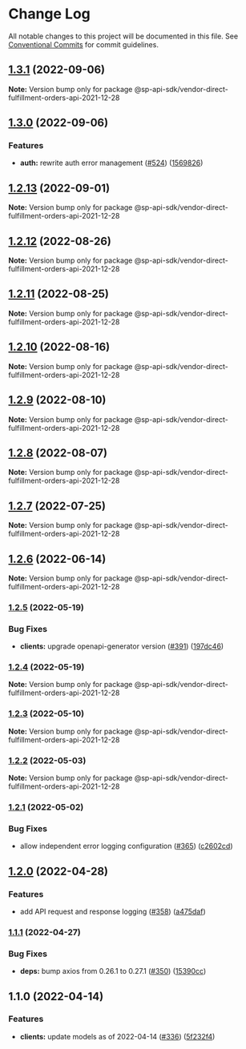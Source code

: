 # Change Log

All notable changes to this project will be documented in this file.
See [Conventional Commits](https://conventionalcommits.org) for commit guidelines.

## [1.3.1](https://github.com/bizon/selling-partner-api-sdk/compare/@sp-api-sdk/vendor-direct-fulfillment-orders-api-2021-12-28@1.3.0...@sp-api-sdk/vendor-direct-fulfillment-orders-api-2021-12-28@1.3.1) (2022-09-06)

**Note:** Version bump only for package @sp-api-sdk/vendor-direct-fulfillment-orders-api-2021-12-28

## [1.3.0](https://github.com/bizon/selling-partner-api-sdk/compare/@sp-api-sdk/vendor-direct-fulfillment-orders-api-2021-12-28@1.2.13...@sp-api-sdk/vendor-direct-fulfillment-orders-api-2021-12-28@1.3.0) (2022-09-06)

### Features

* **auth:** rewrite auth error management ([#524](https://github.com/bizon/selling-partner-api-sdk/issues/524)) ([1569826](https://github.com/bizon/selling-partner-api-sdk/commit/1569826a0f934614f9a229f65e5cfa909cf4c2b2))

## [1.2.13](https://github.com/bizon/selling-partner-api-sdk/compare/@sp-api-sdk/vendor-direct-fulfillment-orders-api-2021-12-28@1.2.12...@sp-api-sdk/vendor-direct-fulfillment-orders-api-2021-12-28@1.2.13) (2022-09-01)

**Note:** Version bump only for package @sp-api-sdk/vendor-direct-fulfillment-orders-api-2021-12-28

## [1.2.12](https://github.com/bizon/selling-partner-api-sdk/compare/@sp-api-sdk/vendor-direct-fulfillment-orders-api-2021-12-28@1.2.11...@sp-api-sdk/vendor-direct-fulfillment-orders-api-2021-12-28@1.2.12) (2022-08-26)

**Note:** Version bump only for package @sp-api-sdk/vendor-direct-fulfillment-orders-api-2021-12-28

## [1.2.11](https://github.com/bizon/selling-partner-api-sdk/compare/@sp-api-sdk/vendor-direct-fulfillment-orders-api-2021-12-28@1.2.10...@sp-api-sdk/vendor-direct-fulfillment-orders-api-2021-12-28@1.2.11) (2022-08-25)

**Note:** Version bump only for package @sp-api-sdk/vendor-direct-fulfillment-orders-api-2021-12-28

## [1.2.10](https://github.com/bizon/selling-partner-api-sdk/compare/@sp-api-sdk/vendor-direct-fulfillment-orders-api-2021-12-28@1.2.9...@sp-api-sdk/vendor-direct-fulfillment-orders-api-2021-12-28@1.2.10) (2022-08-16)

**Note:** Version bump only for package @sp-api-sdk/vendor-direct-fulfillment-orders-api-2021-12-28

## [1.2.9](https://github.com/bizon/selling-partner-api-sdk/compare/@sp-api-sdk/vendor-direct-fulfillment-orders-api-2021-12-28@1.2.8...@sp-api-sdk/vendor-direct-fulfillment-orders-api-2021-12-28@1.2.9) (2022-08-10)

**Note:** Version bump only for package @sp-api-sdk/vendor-direct-fulfillment-orders-api-2021-12-28

## [1.2.8](https://github.com/bizon/selling-partner-api-sdk/compare/@sp-api-sdk/vendor-direct-fulfillment-orders-api-2021-12-28@1.2.7...@sp-api-sdk/vendor-direct-fulfillment-orders-api-2021-12-28@1.2.8) (2022-08-07)

**Note:** Version bump only for package @sp-api-sdk/vendor-direct-fulfillment-orders-api-2021-12-28

## [1.2.7](https://github.com/bizon/selling-partner-api-sdk/compare/@sp-api-sdk/vendor-direct-fulfillment-orders-api-2021-12-28@1.2.6...@sp-api-sdk/vendor-direct-fulfillment-orders-api-2021-12-28@1.2.7) (2022-07-25)

**Note:** Version bump only for package @sp-api-sdk/vendor-direct-fulfillment-orders-api-2021-12-28

## [1.2.6](https://github.com/bizon/selling-partner-api-sdk/compare/@sp-api-sdk/vendor-direct-fulfillment-orders-api-2021-12-28@1.2.5...@sp-api-sdk/vendor-direct-fulfillment-orders-api-2021-12-28@1.2.6) (2022-06-14)

**Note:** Version bump only for package @sp-api-sdk/vendor-direct-fulfillment-orders-api-2021-12-28

### [1.2.5](https://github.com/bizon/selling-partner-api-sdk/compare/@sp-api-sdk/vendor-direct-fulfillment-orders-api-2021-12-28@1.2.4...@sp-api-sdk/vendor-direct-fulfillment-orders-api-2021-12-28@1.2.5) (2022-05-19)

### Bug Fixes

* **clients:** upgrade openapi-generator version ([#391](https://github.com/bizon/selling-partner-api-sdk/issues/391)) ([197dc46](https://github.com/bizon/selling-partner-api-sdk/commit/197dc466e267d953907e9488a038c6424d78bb23))

### [1.2.4](https://github.com/bizon/selling-partner-api-sdk/compare/@sp-api-sdk/vendor-direct-fulfillment-orders-api-2021-12-28@1.2.3...@sp-api-sdk/vendor-direct-fulfillment-orders-api-2021-12-28@1.2.4) (2022-05-19)

**Note:** Version bump only for package @sp-api-sdk/vendor-direct-fulfillment-orders-api-2021-12-28

### [1.2.3](https://github.com/bizon/selling-partner-api-sdk/compare/@sp-api-sdk/vendor-direct-fulfillment-orders-api-2021-12-28@1.2.2...@sp-api-sdk/vendor-direct-fulfillment-orders-api-2021-12-28@1.2.3) (2022-05-10)

**Note:** Version bump only for package @sp-api-sdk/vendor-direct-fulfillment-orders-api-2021-12-28

### [1.2.2](https://github.com/bizon/selling-partner-api-sdk/compare/@sp-api-sdk/vendor-direct-fulfillment-orders-api-2021-12-28@1.2.1...@sp-api-sdk/vendor-direct-fulfillment-orders-api-2021-12-28@1.2.2) (2022-05-03)

**Note:** Version bump only for package @sp-api-sdk/vendor-direct-fulfillment-orders-api-2021-12-28

### [1.2.1](https://github.com/bizon/selling-partner-api-sdk/compare/@sp-api-sdk/vendor-direct-fulfillment-orders-api-2021-12-28@1.2.0...@sp-api-sdk/vendor-direct-fulfillment-orders-api-2021-12-28@1.2.1) (2022-05-02)

### Bug Fixes

* allow independent error logging configuration ([#365](https://github.com/bizon/selling-partner-api-sdk/issues/365)) ([c2602cd](https://github.com/bizon/selling-partner-api-sdk/commit/c2602cda750a2634de5e1a188bb8e12cfb4feb15))

## [1.2.0](https://github.com/bizon/selling-partner-api-sdk/compare/@sp-api-sdk/vendor-direct-fulfillment-orders-api-2021-12-28@1.1.1...@sp-api-sdk/vendor-direct-fulfillment-orders-api-2021-12-28@1.2.0) (2022-04-28)

### Features

* add API request and response logging ([#358](https://github.com/bizon/selling-partner-api-sdk/issues/358)) ([a475daf](https://github.com/bizon/selling-partner-api-sdk/commit/a475daf869450ce0e5cb03b8ea31e7b5ebca9132))

### [1.1.1](https://github.com/bizon/selling-partner-api-sdk/compare/@sp-api-sdk/vendor-direct-fulfillment-orders-api-2021-12-28@1.1.0...@sp-api-sdk/vendor-direct-fulfillment-orders-api-2021-12-28@1.1.1) (2022-04-27)

### Bug Fixes

* **deps:** bump axios from 0.26.1 to 0.27.1 ([#350](https://github.com/bizon/selling-partner-api-sdk/issues/350)) ([15390cc](https://github.com/bizon/selling-partner-api-sdk/commit/15390cc1dbbcd4d82c830b429539ee2c5b30784b))

## 1.1.0 (2022-04-14)

### Features

* **clients:** update models as of 2022-04-14 ([#336](https://github.com/bizon/selling-partner-api-sdk/issues/336)) ([5f232f4](https://github.com/bizon/selling-partner-api-sdk/commit/5f232f43cd5a5873fd064276f1f19ae77a7048fe))
